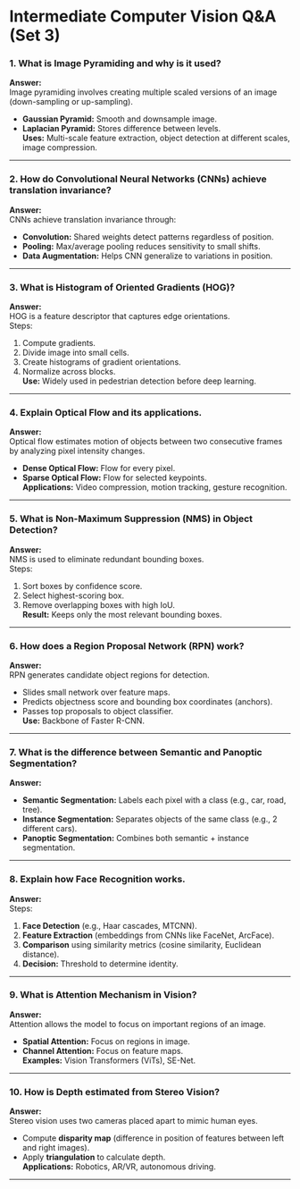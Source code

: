 # Intermediate Computer Vision Q&A (Set 3)

### 1. What is Image Pyramiding and why is it used?
**Answer:**  
Image pyramiding involves creating multiple scaled versions of an image (down-sampling or up-sampling).  
- **Gaussian Pyramid:** Smooth and downsample image.  
- **Laplacian Pyramid:** Stores difference between levels.  
**Uses:** Multi-scale feature extraction, object detection at different scales, image compression.

---

### 2. How do Convolutional Neural Networks (CNNs) achieve translation invariance?
**Answer:**  
CNNs achieve translation invariance through:  
- **Convolution:** Shared weights detect patterns regardless of position.  
- **Pooling:** Max/average pooling reduces sensitivity to small shifts.  
- **Data Augmentation:** Helps CNN generalize to variations in position.

---

### 3. What is Histogram of Oriented Gradients (HOG)?
**Answer:**  
HOG is a feature descriptor that captures edge orientations.  
Steps:  
1. Compute gradients.  
2. Divide image into small cells.  
3. Create histograms of gradient orientations.  
4. Normalize across blocks.  
**Use:** Widely used in pedestrian detection before deep learning.

---

### 4. Explain Optical Flow and its applications.
**Answer:**  
Optical flow estimates motion of objects between two consecutive frames by analyzing pixel intensity changes.  
- **Dense Optical Flow:** Flow for every pixel.  
- **Sparse Optical Flow:** Flow for selected keypoints.  
**Applications:** Video compression, motion tracking, gesture recognition.

---

### 5. What is Non-Maximum Suppression (NMS) in Object Detection?
**Answer:**  
NMS is used to eliminate redundant bounding boxes.  
Steps:  
1. Sort boxes by confidence score.  
2. Select highest-scoring box.  
3. Remove overlapping boxes with high IoU.  
**Result:** Keeps only the most relevant bounding boxes.

---

### 6. How does a Region Proposal Network (RPN) work?
**Answer:**  
RPN generates candidate object regions for detection.  
- Slides small network over feature maps.  
- Predicts objectness score and bounding box coordinates (anchors).  
- Passes top proposals to object classifier.  
**Use:** Backbone of Faster R-CNN.

---

### 7. What is the difference between Semantic and Panoptic Segmentation?
**Answer:**  
- **Semantic Segmentation:** Labels each pixel with a class (e.g., car, road, tree).  
- **Instance Segmentation:** Separates objects of the same class (e.g., 2 different cars).  
- **Panoptic Segmentation:** Combines both semantic + instance segmentation.

---

### 8. Explain how Face Recognition works.
**Answer:**  
Steps:  
1. **Face Detection** (e.g., Haar cascades, MTCNN).  
2. **Feature Extraction** (embeddings from CNNs like FaceNet, ArcFace).  
3. **Comparison** using similarity metrics (cosine similarity, Euclidean distance).  
4. **Decision:** Threshold to determine identity.  

---

### 9. What is Attention Mechanism in Vision?
**Answer:**  
Attention allows the model to focus on important regions of an image.  
- **Spatial Attention:** Focus on regions in image.  
- **Channel Attention:** Focus on feature maps.  
**Examples:** Vision Transformers (ViTs), SE-Net.

---

### 10. How is Depth estimated from Stereo Vision?
**Answer:**  
Stereo vision uses two cameras placed apart to mimic human eyes.  
- Compute **disparity map** (difference in position of features between left and right images).  
- Apply **triangulation** to calculate depth.  
**Applications:** Robotics, AR/VR, autonomous driving.

---
